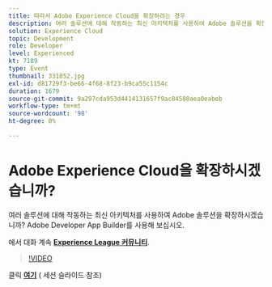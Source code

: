 ```yaml
---
title: 따라서 Adobe Experience Cloud을 확장하려는 경우
description: 여러 솔루션에 대해 작동하는 최신 아키텍처를 사용하여 Adobe 솔루션을 확장하시겠습니까? Adobe Developer App Builder를 사용해 보십시오. 이 세션은 Adobe Developers Live 컨텐츠 이벤트의 일부로 전달되었습니다.
solution: Experience Cloud
topic: Development
role: Developer
level: Experienced
kt: 7189
type: Event
thumbnail: 331852.jpg
exl-id: d81729f3-be66-4f68-8f23-b9ca55c1154c
duration: 1679
source-git-commit: 9a297cda953d4414131657f9ac84580aea0eabeb
workflow-type: tm+mt
source-wordcount: '98'
ht-degree: 0%

---
```


# Adobe Experience Cloud을 확장하시겠습니까?

여러 솔루션에 대해 작동하는 최신 아키텍처를 사용하여 Adobe 솔루션을 확장하시겠습니까? Adobe Developer App Builder를 사용해 보십시오.

에서 대화 계속 **[Experience League 커뮤니티](https://adobe.ly/36Yd3v6)**.

>[!VIDEO](https://video.tv.adobe.com/v/331852/?quality=12&learn=on&hidetitle=true)

클릭 **[여기](/help/adobe-developers-live/assets/extend-experience-cloud.pdf)** ( 세션 슬라이드 참조)
